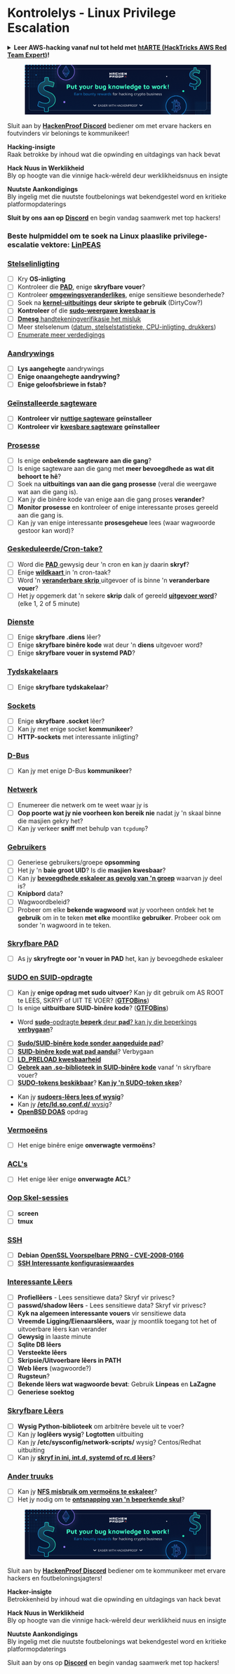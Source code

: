 # Kontrolelys - Linux Privilege Escalation

<details>

<summary><strong>Leer AWS-hacking vanaf nul tot held met</strong> <a href="https://training.hacktricks.xyz/courses/arte"><strong>htARTE (HackTricks AWS Red Team Expert)</strong></a><strong>!</strong></summary>

Ander maniere om HackTricks te ondersteun:

* As jy jou **maatskappy geadverteer wil sien in HackTricks** of **HackTricks in PDF wil aflaai** Kyk na die [**INSKRYWINGSPLANNE**](https://github.com/sponsors/carlospolop)!
* Kry die [**amptelike PEASS & HackTricks swag**](https://peass.creator-spring.com)
* Ontdek [**Die PEASS Familie**](https://opensea.io/collection/the-peass-family), ons versameling van eksklusiewe [**NFTs**](https://opensea.io/collection/the-peass-family)
* **Sluit aan by die** 💬 [**Discord-groep**](https://discord.gg/hRep4RUj7f) of die [**telegram-groep**](https://t.me/peass) of **volg** ons op **Twitter** 🐦 [**@hacktricks\_live**](https://twitter.com/hacktricks\_live)**.**
* **Deel jou haktruuks deur PR's in te dien by die** [**HackTricks**](https://github.com/carlospolop/hacktricks) en [**HackTricks Cloud**](https://github.com/carlospolop/hacktricks-cloud) github-opslag.

</details>

<figure><img src="../.gitbook/assets/image (377).png" alt=""><figcaption></figcaption></figure>

Sluit aan by [**HackenProof Discord**](https://discord.com/invite/N3FrSbmwdy) bediener om met ervare hackers en foutvinders vir belonings te kommunikeer!

**Hacking-insigte**\
Raak betrokke by inhoud wat die opwinding en uitdagings van hack bevat

**Hack Nuus in Werklikheid**\
Bly op hoogte van die vinnige hack-wêreld deur werklikheidsnuus en insigte

**Nuutste Aankondigings**\
Bly ingelig met die nuutste foutbelonings wat bekendgestel word en kritieke platformopdaterings

**Sluit by ons aan op** [**Discord**](https://discord.com/invite/N3FrSbmwdy) en begin vandag saamwerk met top hackers!

### **Beste hulpmiddel om te soek na Linux plaaslike privilege-escalatie vektore:** [**LinPEAS**](https://github.com/carlospolop/privilege-escalation-awesome-scripts-suite/tree/master/linPEAS)

### [Stelselinligting](privilege-escalation/#system-information)

* [ ] Kry **OS-inligting**
* [ ] Kontroleer die [**PAD**](privilege-escalation/#path), enige **skryfbare vouer**?
* [ ] Kontroleer [**omgewingsveranderlikes**](privilege-escalation/#env-info), enige sensitiewe besonderhede?
* [ ] Soek na [**kernel-uitbuitings**](privilege-escalation/#kernel-exploits) **deur skripte te gebruik** (DirtyCow?)
* [ ] **Kontroleer** of die [**sudo-weergawe kwesbaar is**](privilege-escalation/#sudo-version)
* [ ] [**Dmesg** handtekeningverifikasie het misluk](privilege-escalation/#dmesg-signature-verification-failed)
* [ ] Meer stelselenum ([datum, stelselstatistieke, CPU-inligting, drukkers](privilege-escalation/#more-system-enumeration))
* [ ] [Enumerate meer verdedigings](privilege-escalation/#enumerate-possible-defenses)

### [Aandrywings](privilege-escalation/#drives)

* [ ] **Lys aangehegte** aandrywings
* [ ] **Enige onaangehegte aandrywing?**
* [ ] **Enige geloofsbriewe in fstab?**

### [**Geïnstalleerde sagteware**](privilege-escalation/#installed-software)

* [ ] **Kontroleer vir** [**nuttige sagteware**](privilege-escalation/#useful-software) **geïnstalleer**
* [ ] **Kontroleer vir** [**kwesbare sagteware**](privilege-escalation/#vulnerable-software-installed) **geïnstalleer**

### [Prosesse](privilege-escalation/#processes)

* [ ] Is enige **onbekende sagteware aan die gang**?
* [ ] Is enige sagteware aan die gang met **meer bevoegdhede as wat dit behoort te hê**?
* [ ] Soek na **uitbuitings van aan die gang prosesse** (veral die weergawe wat aan die gang is).
* [ ] Kan jy die binêre kode van enige aan die gang proses **verander**?
* [ ] **Monitor prosesse** en kontroleer of enige interessante proses gereeld aan die gang is.
* [ ] Kan jy van enige interessante **prosesgeheue** lees (waar wagwoorde gestoor kan word)?

### [Geskeduleerde/Cron-take?](privilege-escalation/#scheduled-jobs)

* [ ] Word die [**PAD** ](privilege-escalation/#cron-path)gewysig deur 'n cron en kan jy daarin **skryf**?
* [ ] Enige [**wildkaart** ](privilege-escalation/#cron-using-a-script-with-a-wildcard-wildcard-injection)in 'n cron-taak?
* [ ] Word 'n [**veranderbare skrip** ](privilege-escalation/#cron-script-overwriting-and-symlink)uitgevoer of is binne 'n **veranderbare vouer**?
* [ ] Het jy opgemerk dat 'n sekere **skrip** dalk of gereeld [**uitgevoer word**](privilege-escalation/#frequent-cron-jobs)? (elke 1, 2 of 5 minute)

### [Dienste](privilege-escalation/#services)

* [ ] Enige **skryfbare .diens** lêer?
* [ ] Enige **skryfbare binêre kode** wat deur 'n **diens** uitgevoer word?
* [ ] Enige **skryfbare vouer in systemd PAD**?

### [Tydskakelaars](privilege-escalation/#timers)

* [ ] Enige **skryfbare tydskakelaar**?

### [Sockets](privilege-escalation/#sockets)

* [ ] Enige **skryfbare .socket** lêer?
* [ ] Kan jy met enige socket **kommunikeer**?
* [ ] **HTTP-sockets** met interessante inligting?

### [D-Bus](privilege-escalation/#d-bus)

* [ ] Kan jy met enige D-Bus **kommunikeer**?

### [Netwerk](privilege-escalation/#network)

* [ ] Enumereer die netwerk om te weet waar jy is
* [ ] **Oop poorte wat jy nie voorheen kon bereik nie** nadat jy 'n skaal binne die masjien gekry het?
* [ ] Kan jy verkeer **sniff** met behulp van `tcpdump`?

### [Gebruikers](privilege-escalation/#users)

* [ ] Generiese gebruikers/groepe **opsomming**
* [ ] Het jy 'n **baie groot UID**? Is die **masjien** **kwesbaar**?
* [ ] Kan jy [**bevoegdhede eskaleer as gevolg van 'n groep**](privilege-escalation/interesting-groups-linux-pe/) waarvan jy deel is?
* [ ] **Knipbord** data?
* [ ] Wagwoordbeleid?
* [ ] Probeer om elke **bekende wagwoord** wat jy voorheen ontdek het te **gebruik** om in te teken **met elke** moontlike **gebruiker**. Probeer ook om sonder 'n wagwoord in te teken.

### [Skryfbare PAD](privilege-escalation/#writable-path-abuses)

* [ ] As jy **skryfregte oor 'n vouer in PAD** het, kan jy bevoegdhede eskaleer

### [SUDO en SUID-opdragte](privilege-escalation/#sudo-and-suid)

* [ ] Kan jy **enige opdrag met sudo uitvoer**? Kan jy dit gebruik om AS ROOT te LEES, SKRYF of UIT TE VOER? ([**GTFOBins**](https://gtfobins.github.io))
* [ ] Is enige **uitbuitbare SUID-binêre kode**? ([**GTFOBins**](https://gtfobins.github.io))
* Word [**sudo**-opdragte **beperk** deur **pad**? kan jy die beperkings **verbygaan**](privilege-escalation/#sudo-execution-bypassing-paths)?
* [ ] [**Sudo/SUID-binêre kode sonder aangeduide pad**](privilege-escalation/#sudo-command-suid-binary-without-command-path)?
* [ ] [**SUID-binêre kode wat pad aandui**](privilege-escalation/#suid-binary-with-command-path)? Verbygaan
* [ ] [**LD\_PRELOAD kwesbaarheid**](privilege-escalation/#ld\_preload)
* [ ] [**Gebrek aan .so-biblioteek in SUID-binêre kode**](privilege-escalation/#suid-binary-so-injection) vanaf 'n skryfbare vouer?
* [ ] [**SUDO-tokens beskikbaar**](privilege-escalation/#reusing-sudo-tokens)? [**Kan jy 'n SUDO-token skep**](privilege-escalation/#var-run-sudo-ts-less-than-username-greater-than)?
* Kan jy [**sudoers-lêers lees of wysig**](privilege-escalation/#etc-sudoers-etc-sudoers-d)?
* Kan jy [**/etc/ld.so.conf.d/** wysig](privilege-escalation/#etc-ld-so-conf-d)?
* [**OpenBSD DOAS**](privilege-escalation/#doas) opdrag
### [Vermoeëns](privilege-escalation/#capabilities)

* [ ] Het enige binêre enige **onverwagte vermoëns**?

### [ACL's](privilege-escalation/#acls)

* [ ] Het enige lêer enige **onverwagte ACL**?

### [Oop Skel-sessies](privilege-escalation/#open-shell-sessions)

* [ ] **screen**
* [ ] **tmux**

### [SSH](privilege-escalation/#ssh)

* [ ] **Debian** [**OpenSSL Voorspelbare PRNG - CVE-2008-0166**](privilege-escalation/#debian-openssl-predictable-prng-cve-2008-0166)
* [ ] [**SSH Interessante konfigurasiewaardes**](privilege-escalation/#ssh-interesting-configuration-values)

### [Interessante Lêers](privilege-escalation/#interesting-files)

* [ ] **Profiellêers** - Lees sensitiewe data? Skryf vir privesc?
* [ ] **passwd/shadow lêers** - Lees sensitiewe data? Skryf vir privesc?
* [ ] **Kyk na algemeen interessante vouers** vir sensitiewe data
* [ ] **Vreemde Ligging/Eienaarslêers,** waar jy moontlik toegang tot het of uitvoerbare lêers kan verander
* [ ] **Gewysig** in laaste minute
* [ ] **Sqlite DB lêers**
* [ ] **Versteekte lêers**
* [ ] **Skripsie/Uitvoerbare lêers in PATH**
* [ ] **Web lêers** (wagwoorde?)
* [ ] **Rugsteun**?
* [ ] **Bekende lêers wat wagwoorde bevat**: Gebruik **Linpeas** en **LaZagne**
* [ ] **Generiese soektog**

### [**Skryfbare Lêers**](privilege-escalation/#writable-files)

* [ ] **Wysig Python-biblioteek** om arbitrêre bevele uit te voer?
* [ ] Kan jy **loglêers wysig**? **Logtotten** uitbuiting
* [ ] Kan jy **/etc/sysconfig/network-scripts/** wysig? Centos/Redhat uitbuiting
* [ ] Kan jy [**skryf in ini, int.d, systemd of rc.d lêers**](privilege-escalation/#init-init-d-systemd-and-rc-d)?

### [**Ander truuks**](privilege-escalation/#other-tricks)

* [ ] Kan jy [**NFS misbruik om vermoëns te eskaleer**](privilege-escalation/#nfs-privilege-escalation)?
* [ ] Het jy nodig om te [**ontsnapping van 'n beperkende skul**](privilege-escalation/#escaping-from-restricted-shells)?

<figure><img src="../.gitbook/assets/image (377).png" alt=""><figcaption></figcaption></figure>

Sluit aan by [**HackenProof Discord**](https://discord.com/invite/N3FrSbmwdy) bediener om te kommunikeer met ervare hackers en foutbeloningsjagters!

**Hacker-insigte**\
Betrokkenheid by inhoud wat die opwinding en uitdagings van hack bevat

**Hack Nuus in Werklikheid**\
Bly op hoogte van die vinnige hack-wêreld deur werklikheid nuus en insigte

**Nuutste Aankondigings**\
Bly ingelig met die nuutste foutbelonings wat bekendgestel word en kritieke platformopdaterings

Sluit aan by ons op [**Discord**](https://discord.com/invite/N3FrSbmwdy) en begin vandag saamwerk met top hackers!
